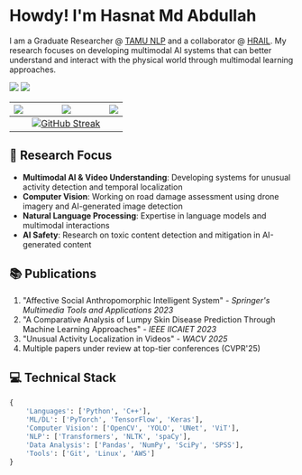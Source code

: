 # Howdy! I'm Hasnat Md Abdullah 

I am a Graduate Researcher @ [TAMU NLP](https://nlp.cs.tamu.edu/) and a collaborator @ [HRAIL](http://hrail.crasar.org/). My research focuses on developing multimodal AI systems that can better understand and interact with the physical world through multimodal learning approaches.

[![](https://img.shields.io/badge/-LinkedIn-0077B5?style=flat-square&logo=linkedin&logoColor=white)](https://www.linkedin.com/in/hasnat-md-abdullah)
[![](https://img.shields.io/badge/-Google_Scholar-4285F4?style=flat-square&logo=google-scholar&logoColor=white)](https://scholar.google.com/citations?user=jFgmL9wAAAAJ&hl=en)

|![](https://github-profile-summary-cards.vercel.app/api/cards/stats?username=Hasnat79&theme=dracula)| ![](https://github-profile-summary-cards.vercel.app/api/cards/profile-details?username=Hasnat79&theme=dracula)|![](https://github-profile-summary-cards.vercel.app/api/cards/most-commit-language?username=Hasnat79&theme=dracula)|
|-----|------|------|
||[![GitHub Streak](https://github-readme-streak-stats.herokuapp.com/?user=Hasnat79&theme=dracula)](https://git.io/streak-stats)||

## 🔬 Research Focus
- **Multimodal AI & Video Understanding**: Developing systems for unusual activity detection and temporal localization
- **Computer Vision**: Working on road damage assessment using drone imagery and AI-generated image detection
- **Natural Language Processing**: Expertise in language models and multimodal interactions
- **AI Safety**: Research on toxic content detection and mitigation in AI-generated content
## 📚 Publications
1. "Affective Social Anthropomorphic Intelligent System" - *Springer's Multimedia Tools and Applications 2023*
2. "A Comparative Analysis of Lumpy Skin Disease Prediction Through Machine Learning Approaches" - *IEEE IICAIET 2023* 
3. "Unusual Activity Localization in Videos" - *WACV 2025*
4. Multiple papers under review at top-tier conferences (CVPR'25)

## 💻 Technical Stack
```python
{
    'Languages': ['Python', 'C++'],
    'ML/DL': ['PyTorch', 'TensorFlow', 'Keras'],
    'Computer Vision': ['OpenCV', 'YOLO', 'UNet', 'ViT'],
    'NLP': ['Transformers', 'NLTK', 'spaCy'],
    'Data Analysis': ['Pandas', 'NumPy', 'SciPy', 'SPSS'],
    'Tools': ['Git', 'Linux', 'AWS']
}
```

<!--Above stats generated with: [`tipsy/profile-summary-for-github`](https://github.com/tipsy/profile-summary-for-github)>
![Profile Views](https://komarev.com/ghpvc/?username=Hasnat79&color=brightgreen)
![](https://github-profile-summary-cards.vercel.app/api/cards/repos-per-language?username=Hasnat79&theme=dracula)

